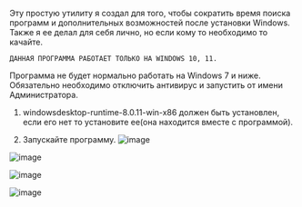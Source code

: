 Эту простую утилиту я создал для того, чтобы сократить время поиска программ и дополнительных возможностей после установки Windows.
Также я ее делал для себя лично, но если кому то необходимо то качайте.

    ДАННАЯ ПРОГРАММА РАБОТАЕТ ТОЛЬКО НА WINDOWS 10, 11.

Программа не будет нормально работать на Windows 7 и ниже. 
Обязательно необходимо отключить антивирус и запустить от имени Администратора.

1) windowsdesktop-runtime-8.0.11-win-x86 должен быть установлен, если его нет то установите ее(она находится вместе с программой).

2) Запускайте программу.
![image](https://github.com/user-attachments/assets/8fa85e74-5b6b-493b-881a-758eb134e11c)

![image](https://github.com/user-attachments/assets/59692b0e-e6b5-422f-8281-a5a2e119519a)

![image](https://github.com/user-attachments/assets/bc26258e-f933-4168-baa7-464b6cc63c3f)

![image](https://github.com/user-attachments/assets/38c979be-6053-47c6-924c-2b9ce1eff266)
